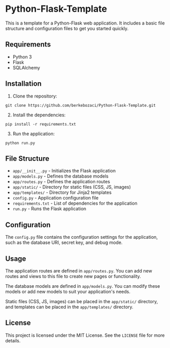 # Python-Flask-Template


This is a template for a Python-Flask web application. It includes a basic file structure and configuration files to get you started quickly.

## Requirements

* Python 3
* Flask
* SQLAlchemy

## Installation

1. Clone the repository:

`git clone https://github.com/berkebozaci/Python-Flask-Template.git`


2. Install the dependencies:

`pip install -r requirements.txt`

3. Run the application:

`python run.py`


## File Structure

* `app/__init__.py` - Initializes the Flask application
* `app/models.py` - Defines the database models
* `app/routes.py` - Defines the application routes
* `app/static/` - Directory for static files (CSS, JS, images)
* `app/templates/` - Directory for Jinja2 templates
* `config.py` - Application configuration file
* `requirements.txt` - List of dependencies for the application
* `run.py` - Runs the Flask application

## Configuration

The `config.py` file contains the configuration settings for the application, such as the database URI, secret key, and debug mode.

## Usage

The application routes are defined in `app/routes.py`. You can add new routes and views to this file to create new pages or functionality.

The database models are defined in `app/models.py`. You can modify these models or add new models to suit your application's needs.

Static files (CSS, JS, images) can be placed in the `app/static/` directory, and templates can be placed in the `app/templates/` directory.

## License

This project is licensed under the MIT License. See the `LICENSE` file for more details.
